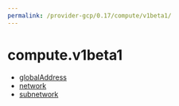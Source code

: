 ```yaml
---
permalink: /provider-gcp/0.17/compute/v1beta1/
---
```


# compute.v1beta1



* [globalAddress](globalAddress.md)
* [network](network.md)
* [subnetwork](subnetwork.md)